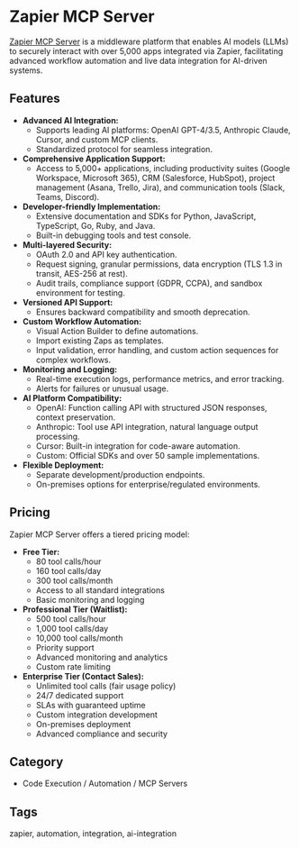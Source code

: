 # Zapier MCP Server

[Zapier MCP Server](https://apidog.com/blog/zapier-mcp-server/) is a middleware platform that enables AI models (LLMs) to securely interact with over 5,000 apps integrated via Zapier, facilitating advanced workflow automation and live data integration for AI-driven systems.

## Features

- **Advanced AI Integration:**
  - Supports leading AI platforms: OpenAI GPT-4/3.5, Anthropic Claude, Cursor, and custom MCP clients.
  - Standardized protocol for seamless integration.
- **Comprehensive Application Support:**
  - Access to 5,000+ applications, including productivity suites (Google Workspace, Microsoft 365), CRM (Salesforce, HubSpot), project management (Asana, Trello, Jira), and communication tools (Slack, Teams, Discord).
- **Developer-friendly Implementation:**
  - Extensive documentation and SDKs for Python, JavaScript, TypeScript, Go, Ruby, and Java.
  - Built-in debugging tools and test console.
- **Multi-layered Security:**
  - OAuth 2.0 and API key authentication.
  - Request signing, granular permissions, data encryption (TLS 1.3 in transit, AES-256 at rest).
  - Audit trails, compliance support (GDPR, CCPA), and sandbox environment for testing.
- **Versioned API Support:**
  - Ensures backward compatibility and smooth deprecation.
- **Custom Workflow Automation:**
  - Visual Action Builder to define automations.
  - Import existing Zaps as templates.
  - Input validation, error handling, and custom action sequences for complex workflows.
- **Monitoring and Logging:**
  - Real-time execution logs, performance metrics, and error tracking.
  - Alerts for failures or unusual usage.
- **AI Platform Compatibility:**
  - OpenAI: Function calling API with structured JSON responses, context preservation.
  - Anthropic: Tool use API integration, natural language output processing.
  - Cursor: Built-in integration for code-aware automation.
  - Custom: Official SDKs and over 50 sample implementations.
- **Flexible Deployment:**
  - Separate development/production endpoints.
  - On-premises options for enterprise/regulated environments.

## Pricing

Zapier MCP Server offers a tiered pricing model:

- **Free Tier:**
  - 80 tool calls/hour
  - 160 tool calls/day
  - 300 tool calls/month
  - Access to all standard integrations
  - Basic monitoring and logging
- **Professional Tier (Waitlist):**
  - 500 tool calls/hour
  - 1,000 tool calls/day
  - 10,000 tool calls/month
  - Priority support
  - Advanced monitoring and analytics
  - Custom rate limiting
- **Enterprise Tier (Contact Sales):**
  - Unlimited tool calls (fair usage policy)
  - 24/7 dedicated support
  - SLAs with guaranteed uptime
  - Custom integration development
  - On-premises deployment
  - Advanced compliance and security

## Category

- Code Execution / Automation / MCP Servers

## Tags

zapier, automation, integration, ai-integration